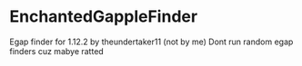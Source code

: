 # EnchantedGappleFinder
Egap finder for 1.12.2 by theundertaker11 (not by me)
Dont run random egap finders cuz mabye ratted
